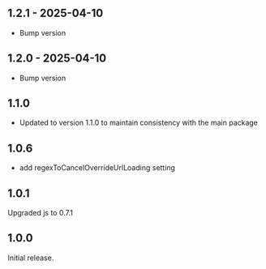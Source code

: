 ## 1.2.1 - 2025-04-10

* Bump version

## 1.2.0 - 2025-04-10

* Bump version

## 1.1.0

* Updated to version 1.1.0 to maintain consistency with the main package


## 1.0.6

* add regexToCancelOverrideUrlLoading setting


## 1.0.1

Upgraded js to 0.7.1

## 1.0.0

Initial release.
